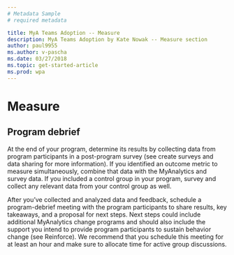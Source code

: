 ```yaml
---
# Metadata Sample
# required metadata

title: MyA Teams Adoption -- Measure
description: MyA Teams Adoption by Kate Nowak -- Measure section
author: paul9955
ms.author: v-pascha
ms.date: 03/27/2018
ms.topic: get-started-article
ms.prod: wpa
---
```


# Measure

## Program debrief

At the end of your program, determine its results by collecting data from program participants in a post-program survey (see create surveys and data sharing for more information). If you identified an outcome metric to measure simultaneously, combine that data with the MyAnalytics and survey data. If you included a control group in your program, survey and collect any relevant data from your control group as well.

After you’ve collected and analyzed data and feedback, schedule a program-debrief meeting with the program participants to share results, key takeaways, and a proposal for next steps. Next steps could include additional MyAnalytics change programs and should also include the support you intend to provide program participants to sustain behavior change (see Reinforce). We recommend that you schedule this meeting for at least an hour and make sure to allocate time for active group discussions.
